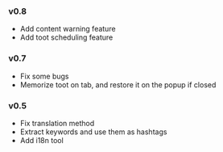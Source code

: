 ### v0.8
- Add content warning feature
- Add toot scheduling feature

### v0.7
- Fix some bugs
- Memorize toot on tab, and restore it on the popup if closed

### v0.5
- Fix translation method
- Extract keywords and use them as hashtags
- Add i18n tool